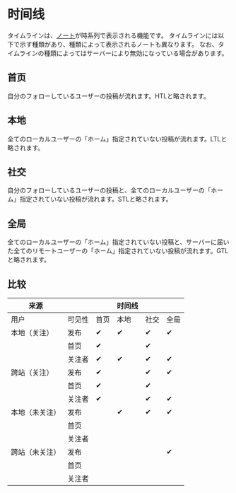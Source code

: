 # 时间线
タイムラインは、[ノート](./note)が時系列で表示される機能です。 タイムラインには以下で示す種類があり、種類によって表示されるノートも異なります。 なお、タイムラインの種類によってはサーバーにより無効になっている場合があります。

## 首页
自分のフォローしているユーザーの投稿が流れます。HTLと略されます。

## 本地
全てのローカルユーザーの「ホーム」指定されていない投稿が流れます。LTLと略されます。

## 社交
自分のフォローしているユーザーの投稿と、全てのローカルユーザーの「ホーム」指定されていない投稿が流れます。STLと略されます。

## 全局
全てのローカルユーザーの「ホーム」指定されていない投稿と、サーバーに届いた全てのリモートユーザーの「ホーム」指定されていない投稿が流れます。GTLと略されます。

## 比较
| 来源      |     |    | 时间线 |    |    |
| ------- | --- | -- | --- | -- | -- |
| 用户      | 可见性 | 首页 | 本地  | 社交 | 全局 |
| 本地（关注）  | 发布  | ✔  | ✔   | ✔  | ✔  |
|         | 首页  | ✔  |     | ✔  |    |
|         | 关注者 | ✔  | ✔   | ✔  | ✔  |
| 跨站（关注）  | 发布  | ✔  |     | ✔  | ✔  |
|         | 首页  | ✔  |     | ✔  |    |
|         | 关注者 | ✔  |     | ✔  | ✔  |
| 本地（未关注） | 发布  |    | ✔   | ✔  | ✔  |
|         | 首页  |    |     |    |    |
|         | 关注者 |    |     |    |    |
| 跨站（未关注） | 发布  |    |     |    | ✔  |
|         | 首页  |    |     |    |    |
|         | 关注者 |    |     |    |    |
